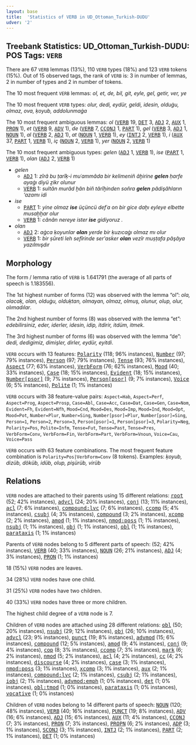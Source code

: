 ```yaml
---
layout: base
title:  'Statistics of VERB in UD_Ottoman_Turkish-DUDU'
udver: '2'
---
```


## Treebank Statistics: UD_Ottoman_Turkish-DUDU: POS Tags: `VERB`

There are 67 `VERB` lemmas (13%), 110 `VERB` types (18%) and 123 `VERB` tokens (15%).
Out of 15 observed tags, the rank of `VERB` is: 3 in number of lemmas, 2 in number of types and 2 in number of tokens.

The 10 most frequent `VERB` lemmas: <em>ol, et, de, bil, git, eyle, gel, getir, ver, ye</em>

The 10 most frequent `VERB` types:  <em>olur, dedi, eydür, geldi, idesin, olduġu, olmaz, ova, ḳoyub, addolunmaġa</em>

The 10 most frequent ambiguous lemmas: <em>ol</em> (<tt><a href="ota_dudu-pos-VERB.html">VERB</a></tt> 19, <tt><a href="ota_dudu-pos-DET.html">DET</a></tt> 3, <tt><a href="ota_dudu-pos-ADJ.html">ADJ</a></tt> 2, <tt><a href="ota_dudu-pos-AUX.html">AUX</a></tt> 1, <tt><a href="ota_dudu-pos-PRON.html">PRON</a></tt> 1), <em>et</em> (<tt><a href="ota_dudu-pos-VERB.html">VERB</a></tt> 9, <tt><a href="ota_dudu-pos-ADV.html">ADV</a></tt> 1), <em>de</em> (<tt><a href="ota_dudu-pos-VERB.html">VERB</a></tt> 7, <tt><a href="ota_dudu-pos-CCONJ.html">CCONJ</a></tt> 1, <tt><a href="ota_dudu-pos-PART.html">PART</a></tt> 1), <em>gel</em> (<tt><a href="ota_dudu-pos-VERB.html">VERB</a></tt> 3, <tt><a href="ota_dudu-pos-ADJ.html">ADJ</a></tt> 1, <tt><a href="ota_dudu-pos-NOUN.html">NOUN</a></tt> 1), <em>al</em> (<tt><a href="ota_dudu-pos-VERB.html">VERB</a></tt> 2, <tt><a href="ota_dudu-pos-ADJ.html">ADJ</a></tt> 1), <em>at</em> (<tt><a href="ota_dudu-pos-NOUN.html">NOUN</a></tt> 1, <tt><a href="ota_dudu-pos-VERB.html">VERB</a></tt> 1), <em>ey</em> (<tt><a href="ota_dudu-pos-INTJ.html">INTJ</a></tt> 2, <tt><a href="ota_dudu-pos-VERB.html">VERB</a></tt> 1), <em>i</em> (<tt><a href="ota_dudu-pos-AUX.html">AUX</a></tt> 37, <tt><a href="ota_dudu-pos-PART.html">PART</a></tt> 1, <tt><a href="ota_dudu-pos-VERB.html">VERB</a></tt> 1), <em>iç</em> (<tt><a href="ota_dudu-pos-NOUN.html">NOUN</a></tt> 2, <tt><a href="ota_dudu-pos-VERB.html">VERB</a></tt> 1), <em>yer</em> (<tt><a href="ota_dudu-pos-NOUN.html">NOUN</a></tt> 2, <tt><a href="ota_dudu-pos-VERB.html">VERB</a></tt> 1)

The 10 most frequent ambiguous types:  <em>gelen</em> (<tt><a href="ota_dudu-pos-ADJ.html">ADJ</a></tt> 1, <tt><a href="ota_dudu-pos-VERB.html">VERB</a></tt> 1), <em>ise</em> (<tt><a href="ota_dudu-pos-PART.html">PART</a></tt> 1, <tt><a href="ota_dudu-pos-VERB.html">VERB</a></tt> 1), <em>olan</em> (<tt><a href="ota_dudu-pos-ADJ.html">ADJ</a></tt> 2, <tt><a href="ota_dudu-pos-VERB.html">VERB</a></tt> 1)


* <em>gelen</em>
  * <tt><a href="ota_dudu-pos-ADJ.html">ADJ</a></tt> 1: <em>zîrâ bu ṭarîḳ-i muʿammâda bir kelimeniñ âḫirine <b>gelen</b> ḥarfe ayaġı diyü ẕikr olunur</em>
  * <tt><a href="ota_dudu-pos-VERB.html">VERB</a></tt> 1: <em>sultân murâd ḫân biñ târîḫinden soñra <b>gelen</b> pâdişâhların ‘azamı idi</em>
* <em>ise</em>
  * <tt><a href="ota_dudu-pos-PART.html">PART</a></tt> 1: <em>yine olmaz <b>ise</b> üçüncü defʿa on bir gice daḫı eyleye elbette musaḫḫar olur</em>
  * <tt><a href="ota_dudu-pos-VERB.html">VERB</a></tt> 1: <em>cânân nereye ister <b>ise</b> gidiyoruz .</em>
* <em>olan</em>
  * <tt><a href="ota_dudu-pos-ADJ.html">ADJ</a></tt> 2: <em>aġca ḳoyunlar <b>olan</b> yerde bir ḳuzıcaġı olmaz mı olur</em>
  * <tt><a href="ota_dudu-pos-VERB.html">VERB</a></tt> 1: <em>bir ṣûreti leh sefîrinde serʽasker <b>olan</b> vezîr muṣṭafa pâşâya yazılmışdır</em>

## Morphology

The form / lemma ratio of `VERB` is 1.641791 (the average of all parts of speech is 1.183556).

The 1st highest number of forms (12) was observed with the lemma “ol”: <em>ola, olacaḳ, olan, olduġu, olduḳtan, olmayan, olmaz, olmuş, olunur, olup, olur, olımadılar</em>.

The 2nd highest number of forms (8) was observed with the lemma “et”: <em>edebilirsiniz, eder, iderler, idesin, idip, itdirir, itdüm, itmek</em>.

The 3rd highest number of forms (6) was observed with the lemma “de”: <em>dedi, dedigimiz, dimişler, dirler, eydür, eyitdi</em>.

`VERB` occurs with 13 features: <tt><a href="ota_dudu-feat-Polarity.html">Polarity</a></tt> (118; 96% instances), <tt><a href="ota_dudu-feat-Number.html">Number</a></tt> (97; 79% instances), <tt><a href="ota_dudu-feat-Person.html">Person</a></tt> (97; 79% instances), <tt><a href="ota_dudu-feat-Tense.html">Tense</a></tt> (93; 76% instances), <tt><a href="ota_dudu-feat-Aspect.html">Aspect</a></tt> (77; 63% instances), <tt><a href="ota_dudu-feat-VerbForm.html">VerbForm</a></tt> (76; 62% instances), <tt><a href="ota_dudu-feat-Mood.html">Mood</a></tt> (40; 33% instances), <tt><a href="ota_dudu-feat-Case.html">Case</a></tt> (18; 15% instances), <tt><a href="ota_dudu-feat-Evident.html">Evident</a></tt> (18; 15% instances), <tt><a href="ota_dudu-feat-Number-psor.html">Number[psor]</a></tt> (9; 7% instances), <tt><a href="ota_dudu-feat-Person-psor.html">Person[psor]</a></tt> (9; 7% instances), <tt><a href="ota_dudu-feat-Voice.html">Voice</a></tt> (6; 5% instances), <tt><a href="ota_dudu-feat-Polite.html">Polite</a></tt> (1; 1% instances)

`VERB` occurs with 38 feature-value pairs: `Aspect=Hab`, `Aspect=Perf`, `Aspect=Prog`, `Aspect=Prosp`, `Case=Abl`, `Case=Acc`, `Case=Dat`, `Case=Gen`, `Case=Nom`, `Evident=Fh`, `Evident=Nfh`, `Mood=Cnd`, `Mood=Des`, `Mood=Imp`, `Mood=Ind`, `Mood=Opt`, `Mood=Pot`, `Number=Plur`, `Number=Sing`, `Number[psor]=Plur`, `Number[psor]=Sing`, `Person=1`, `Person=2`, `Person=3`, `Person[psor]=1`, `Person[psor]=3`, `Polarity=Neg`, `Polarity=Pos`, `Polite=Infm`, `Tense=Fut`, `Tense=Past`, `Tense=Pres`, `VerbForm=Conv`, `VerbForm=Fin`, `VerbForm=Part`, `VerbForm=Vnoun`, `Voice=Cau`, `Voice=Pass`

`VERB` occurs with 63 feature combinations.
The most frequent feature combination is `Polarity=Pos|VerbForm=Conv` (8 tokens).
Examples: <em>ḳoyub, dizüb, döküb, idüb, olup, pişürüb, virüb</em>


## Relations

`VERB` nodes are attached to their parents using 15 different relations: <tt><a href="ota_dudu-dep-root.html">root</a></tt> (52; 42% instances), <tt><a href="ota_dudu-dep-advcl.html">advcl</a></tt> (24; 20% instances), <tt><a href="ota_dudu-dep-conj.html">conj</a></tt> (13; 11% instances), <tt><a href="ota_dudu-dep-acl.html">acl</a></tt> (7; 6% instances), <tt><a href="ota_dudu-dep-compound-lvc.html">compound:lvc</a></tt> (7; 6% instances), <tt><a href="ota_dudu-dep-ccomp.html">ccomp</a></tt> (5; 4% instances), <tt><a href="ota_dudu-dep-csubj.html">csubj</a></tt> (4; 3% instances), <tt><a href="ota_dudu-dep-compound.html">compound</a></tt> (3; 2% instances), <tt><a href="ota_dudu-dep-xcomp.html">xcomp</a></tt> (2; 2% instances), <tt><a href="ota_dudu-dep-amod.html">amod</a></tt> (1; 1% instances), <tt><a href="ota_dudu-dep-nmod-poss.html">nmod:poss</a></tt> (1; 1% instances), <tt><a href="ota_dudu-dep-nsubj.html">nsubj</a></tt> (1; 1% instances), <tt><a href="ota_dudu-dep-obj.html">obj</a></tt> (1; 1% instances), <tt><a href="ota_dudu-dep-obl.html">obl</a></tt> (1; 1% instances), <tt><a href="ota_dudu-dep-parataxis.html">parataxis</a></tt> (1; 1% instances)

Parents of `VERB` nodes belong to 5 different parts of speech:  (52; 42% instances), <tt><a href="ota_dudu-pos-VERB.html">VERB</a></tt> (40; 33% instances), <tt><a href="ota_dudu-pos-NOUN.html">NOUN</a></tt> (26; 21% instances), <tt><a href="ota_dudu-pos-ADJ.html">ADJ</a></tt> (4; 3% instances), <tt><a href="ota_dudu-pos-PRON.html">PRON</a></tt> (1; 1% instances)

18 (15%) `VERB` nodes are leaves.

34 (28%) `VERB` nodes have one child.

31 (25%) `VERB` nodes have two children.

40 (33%) `VERB` nodes have three or more children.

The highest child degree of a `VERB` node is 7.

Children of `VERB` nodes are attached using 28 different relations: <tt><a href="ota_dudu-dep-obl.html">obl</a></tt> (50; 20% instances), <tt><a href="ota_dudu-dep-nsubj.html">nsubj</a></tt> (29; 12% instances), <tt><a href="ota_dudu-dep-obj.html">obj</a></tt> (26; 10% instances), <tt><a href="ota_dudu-dep-advcl.html">advcl</a></tt> (23; 9% instances), <tt><a href="ota_dudu-dep-punct.html">punct</a></tt> (19; 8% instances), <tt><a href="ota_dudu-dep-advmod.html">advmod</a></tt> (15; 6% instances), <tt><a href="ota_dudu-dep-compound.html">compound</a></tt> (12; 5% instances), <tt><a href="ota_dudu-dep-amod.html">amod</a></tt> (9; 4% instances), <tt><a href="ota_dudu-dep-conj.html">conj</a></tt> (9; 4% instances), <tt><a href="ota_dudu-dep-cop.html">cop</a></tt> (8; 3% instances), <tt><a href="ota_dudu-dep-ccomp.html">ccomp</a></tt> (7; 3% instances), <tt><a href="ota_dudu-dep-mark.html">mark</a></tt> (6; 2% instances), <tt><a href="ota_dudu-dep-nmod.html">nmod</a></tt> (5; 2% instances), <tt><a href="ota_dudu-dep-acl.html">acl</a></tt> (4; 2% instances), <tt><a href="ota_dudu-dep-cc.html">cc</a></tt> (4; 2% instances), <tt><a href="ota_dudu-dep-discourse.html">discourse</a></tt> (4; 2% instances), <tt><a href="ota_dudu-dep-case.html">case</a></tt> (3; 1% instances), <tt><a href="ota_dudu-dep-nmod-poss.html">nmod:poss</a></tt> (3; 1% instances), <tt><a href="ota_dudu-dep-xcomp.html">xcomp</a></tt> (3; 1% instances), <tt><a href="ota_dudu-dep-aux.html">aux</a></tt> (2; 1% instances), <tt><a href="ota_dudu-dep-compound-lvc.html">compound:lvc</a></tt> (2; 1% instances), <tt><a href="ota_dudu-dep-csubj.html">csubj</a></tt> (2; 1% instances), <tt><a href="ota_dudu-dep-iobj.html">iobj</a></tt> (2; 1% instances), <tt><a href="ota_dudu-dep-advmod-emph.html">advmod:emph</a></tt> (1; 0% instances), <tt><a href="ota_dudu-dep-det.html">det</a></tt> (1; 0% instances), <tt><a href="ota_dudu-dep-obl-tmod.html">obl:tmod</a></tt> (1; 0% instances), <tt><a href="ota_dudu-dep-parataxis.html">parataxis</a></tt> (1; 0% instances), <tt><a href="ota_dudu-dep-vocative.html">vocative</a></tt> (1; 0% instances)

Children of `VERB` nodes belong to 14 different parts of speech: <tt><a href="ota_dudu-pos-NOUN.html">NOUN</a></tt> (120; 48% instances), <tt><a href="ota_dudu-pos-VERB.html">VERB</a></tt> (40; 16% instances), <tt><a href="ota_dudu-pos-PUNCT.html">PUNCT</a></tt> (19; 8% instances), <tt><a href="ota_dudu-pos-ADV.html">ADV</a></tt> (16; 6% instances), <tt><a href="ota_dudu-pos-ADJ.html">ADJ</a></tt> (15; 6% instances), <tt><a href="ota_dudu-pos-AUX.html">AUX</a></tt> (11; 4% instances), <tt><a href="ota_dudu-pos-CCONJ.html">CCONJ</a></tt> (7; 3% instances), <tt><a href="ota_dudu-pos-PRON.html">PRON</a></tt> (7; 3% instances), <tt><a href="ota_dudu-pos-PROPN.html">PROPN</a></tt> (6; 2% instances), <tt><a href="ota_dudu-pos-ADP.html">ADP</a></tt> (3; 1% instances), <tt><a href="ota_dudu-pos-SCONJ.html">SCONJ</a></tt> (3; 1% instances), <tt><a href="ota_dudu-pos-INTJ.html">INTJ</a></tt> (2; 1% instances), <tt><a href="ota_dudu-pos-PART.html">PART</a></tt> (2; 1% instances), <tt><a href="ota_dudu-pos-DET.html">DET</a></tt> (1; 0% instances)

